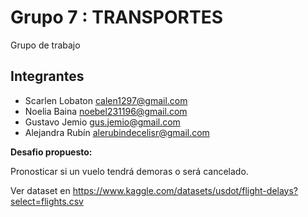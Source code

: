 # Grupo 7 : TRANSPORTES

Grupo de trabajo

## Integrantes

- Scarlen Lobaton <calen1297@gmail.com>
- Noelia Baina <noebel231196@gmail.com>
- Gustavo Jemio <gus.jemio@gmail.com>
- Alejandra Rubín <alerubindecelisr@gmail.com>


**Desafio propuesto:**

Pronosticar si un vuelo tendrá demoras o será cancelado.

Ver dataset en https://www.kaggle.com/datasets/usdot/flight-delays?select=flights.csv

